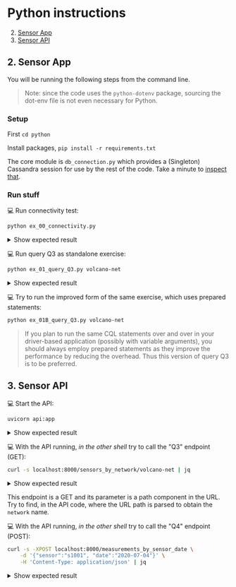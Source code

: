 # Python instructions

2. [Sensor App](#2-sensor-app)
3. [Sensor API](#3-sensor-api)

## 2. Sensor App

You will be running the following steps from the command line.

> Note: since the code uses the `python-dotenv` package, sourcing the dot-env file is not even necessary for Python.

### Setup

First `cd python`

Install packages, `pip install -r requirements.txt`

The core module is `db_connection.py` which provides a (Singleton) Cassandra
session for use by the rest of the code. Take a minute to [inspect that](db_connection.py).

### Run stuff

💻 Run connectivity test:
```bash
python ex_00_connectivity.py
```
<details><summary>Show expected result</summary>

```
$> python ex_00_connectivity.py
[get_session] Creating session
    ** Connected to cluster 'cndb' at data center 'eu-west-1' **
[shutdown_driver] Closing connection
```

</details>

💻 Run query Q3 as standalone exercise:
```bash
python ex_01_query_Q3.py volcano-net
```
<details><summary>Show expected result</summary>

```
$> python ex_01_query_Q3.py volcano-net
[get_session] Creating session
    ** Querying sensors for network 'volcano-net' ...
      - Sensor 's2001'  (LAT=+44.46, LON=-110.83): accuracy = high, sensitivity = medium
      - Sensor 's2002'  (LAT=+44.46, LON=-110.83): accuracy = high, sensitivity = medium
[shutdown_driver] Closing connection
```

</details>

💻 Try to run the improved form of the same exercise, which uses prepared statements:
```bash
python ex_01B_query_Q3.py volcano-net
```
> If you plan to run the same CQL statements over and over in your driver-based application
> (possibly with variable arguments), you should always employ prepared statements as they improve
> the performance by reducing the overhead. Thus this version of query Q3 is to be preferred.

## 3. Sensor API

💻 Start the API:
```bash
uvicorn api:app
```
<details><summary>Show expected result</summary>

```
$> uvicorn api:app
INFO:     Started server process [68610]
INFO:     Waiting for application startup.
INFO:     Application startup complete.
INFO:     Uvicorn running on http://127.0.0.1:8000 (Press CTRL+C to quit)
```

</details>

💻 With the API running, _in the other shell_ try to call the "Q3" endpoint (GET):
```bash
curl -s localhost:8000/sensors_by_network/volcano-net | jq
```
<details><summary>Show expected result</summary>

```
$> curl -s localhost:8000/sensors_by_network/volcano-net | jq
[
    {
        "characteristics": {
            "accuracy": "high",
            "sensitivity": "medium"
        },
        "latitude": 44.460321,
        "longitude": -110.828151,
        "network": "volcano-net",
        "sensor": "s2001"
    },
    {
        "characteristics": {
            "accuracy": "high",
            "sensitivity": "medium"
        },
        "latitude": 44.463195,
        "longitude": -110.830124,
        "network": "volcano-net",
        "sensor": "s2002"
    }
]
```

</details>

This endpoint is a GET and its parameter is a path component in the URL.
Try to find, in the API code, where the URL path is parsed to obtain the `network` name.

💻 With the API running, _in the other shell_ try to call the "Q4" endpoint (POST):
```bash
curl -s -XPOST localhost:8000/measurements_by_sensor_date \
    -d '{"sensor":"s1001", "date":"2020-07-04"}' \
    -H 'Content-Type: application/json' | jq
```
<details><summary>Show expected result</summary>

```
$ curl -s -XPOST localhost:8000/measurements_by_sensor_date \
>     -d '{"sensor":"s1001", "date":"2020-07-04"}' \
>     -H 'Content-Type: application/json' | jq
[
  {
    "timestamp": "2020-07-04T12:59:59",
    "value": 98
  },
  {
    "timestamp": "2020-07-04T12:00:01",
    "value": 97
  },
  {
    "timestamp": "2020-07-04T00:59:59",
    "value": 79
  },
  {
    "timestamp": "2020-07-04T00:00:01",
    "value": 80
  }
]
```

In this case, the parameters are passed as POST payload: you can check, in the API
code, the way these are parsed and used within the endpoint function body.
This makes use of a `pydantic` model and the highly-automated dependency management
facilities offered by FastAPI.
